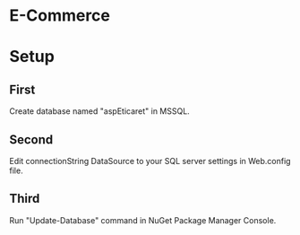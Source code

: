 # E-Commerce

# Setup
## First
Create database named "aspEticaret" in MSSQL.
## Second
Edit connectionString DataSource to your SQL server settings in Web.config file.
## Third
Run "Update-Database" command in NuGet Package Manager Console. 

